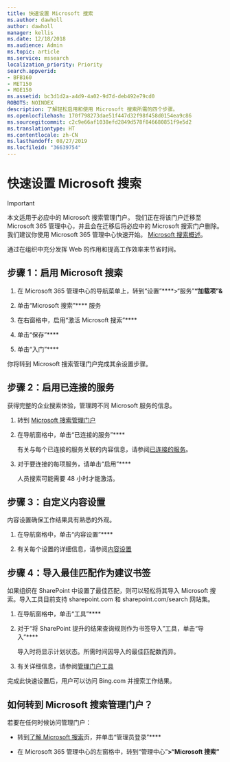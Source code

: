 ```yaml
---
title: 快速设置 Microsoft 搜索
ms.author: dawholl
author: dawholl
manager: kellis
ms.date: 12/18/2018
ms.audience: Admin
ms.topic: article
ms.service: mssearch
localization_priority: Priority
search.appverid:
- BFB160
- MET150
- MOE150
ms.assetid: bc3d1d2a-a4d9-4a02-9d7d-deb492e79cd0
ROBOTS: NOINDEX
description: 了解轻松启用和使用 Microsoft 搜索所需的四个步骤。
ms.openlocfilehash: 170f798273dae51f447d32f98f458d0154ea9c86
ms.sourcegitcommit: c2c9e66af1038efd2849d578f846680851f9e5d2
ms.translationtype: HT
ms.contentlocale: zh-CN
ms.lasthandoff: 08/27/2019
ms.locfileid: "36639754"
---
```

# <a name="quick-set-up-for-microsoft-search"></a>快速设置 Microsoft 搜索

> [!IMPORTANT]
> 本文适用于必应中的 Microsoft 搜索管理门户。 我们正在将该门户迁移至 Microsoft 365 管理中心，并且会在迁移后将必应中的 Microsoft 搜索门户删除。 我们建议你使用 Microsoft 365 管理中心快速开始。 [Microsoft 搜索概述](overview-microsoft-search.md)。
    
通过在组织中充分发挥 Web 的作用和提高工作效率来节省时间。
  
## <a name="step-1-turn-on-microsoft-search"></a>步骤 1：启用 Microsoft 搜索

1. 在 Microsoft 365 管理中心的导航菜单上，转到“设置”****\>“服务”**“加载项”&amp;**
    
2. 单击“Microsoft 搜索”**** 服务 
    
3. 在右窗格中，启用“激活 Microsoft 搜索”****
    
4. 单击“保存”****
    
5. 单击“入门”****
  
你将转到 Microsoft 搜索管理门户完成其余设置步骤。
    
## <a name="step-2-enable-connected-services"></a>步骤 2：启用已连接的服务

获得完整的企业搜索体验，管理跨不同 Microsoft 服务的信息。
  
1. 转到 [Microsoft 搜索管理门户](https://www.bingforbusiness.com/admin)
    
2. 在导航窗格中，单击“已连接的服务”****
    
    有关与每个已连接的服务关联的内容信息，请参阅[已连接的服务](connected-services.md)。
    
3. 对于要连接的每项服务，请单击“启用”****
    
    人员搜索可能需要 48 小时才能激活。
    
## <a name="step-3-customize-content-settings"></a>步骤 3：自定义内容设置

内容设置确保工作结果具有熟悉的外观。 
  
1. 在导航窗格中，单击“内容设置”****
    
2. 有关每个设置的详细信息，请参阅[内容设置](content-settings.md)
    
## <a name="step-4-import-best-bets-as-suggested-bookmarks"></a>步骤 4：导入最佳匹配作为建议书签

如果组织在 SharePoint 中设置了最佳匹配，则可以轻松将其导入 Microsoft 搜索。导入工具目前支持 sharepoint.com 和 sharepoint.com/search 网站集。 
  
1. 在导航窗格中，单击“工具”****
    
2. 对于“将 SharePoint 提升的结果查询规则作为书签导入”工具，单击“导入”****
    
    导入时将显示计划状态。所需时间因导入的最佳匹配数而异。
    
3. 有关详细信息，请参阅[管理门户工具](admin-portal-tools.md)
    
完成此快速设置后，用户可以访问 Bing.com 并搜索工作结果。 
  
## <a name="how-do-i-get-to-the-microsoft-search-admin-portal"></a>如何转到 Microsoft 搜索管理门户？

若要在任何时候访问管理门户：
  
- 转到[了解 Microsoft 搜索](https://www.bing.com/business/explore)页，并单击“管理员登录”****
    
- 在 Microsoft 365 管理中心的左窗格中，转到“管理中心”****\>“Microsoft 搜索”****

  

